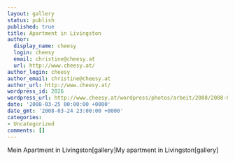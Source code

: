 ```yaml
---
layout: gallery
status: publish
published: true
title: Apartment in Livingston
author:
  display_name: cheesy
  login: cheesy
  email: christine@cheesy.at
  url: http://www.cheesy.at/
author_login: cheesy
author_email: christine@cheesy.at
author_url: http://www.cheesy.at/
wordpress_id: 2026
wordpress_url: http://www.cheesy.at/wordpress/photos/arbeit/2008/2008-03/2008-03-25/
date: '2008-03-25 00:00:00 +0000'
date_gmt: '2008-03-24 23:00:00 +0000'
categories:
- Uncategorized
comments: []
---
```

<!--:de-->Mein Apartment in Livingston[gallery]<!--:--><!--:en-->My apartment in Livingston[gallery]<!--:-->
